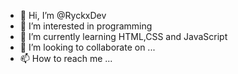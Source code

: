 - 👋 Hi, I’m @RyckxDev
- 👀 I’m interested in programming
- 🌱 I’m currently learning HTML,CSS and JavaScript
- 💞️ I’m looking to collaborate on ...
- 📫 How to reach me ...

<!---
RyckxDev/RyckxDev is a ✨ special ✨ repository because its `README.md` (this file) appears on your GitHub profile.
You can click the Preview link to take a look at your changes.
--->
